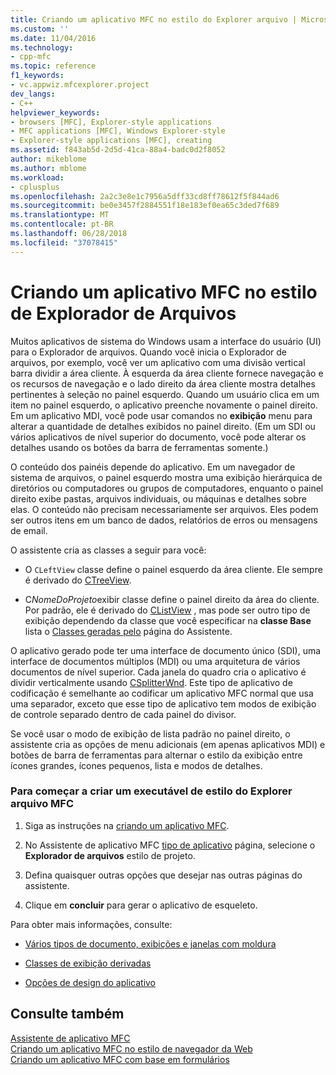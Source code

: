 ```yaml
---
title: Criando um aplicativo MFC no estilo do Explorer arquivo | Microsoft Docs
ms.custom: ''
ms.date: 11/04/2016
ms.technology:
- cpp-mfc
ms.topic: reference
f1_keywords:
- vc.appwiz.mfcexplorer.project
dev_langs:
- C++
helpviewer_keywords:
- browsers [MFC], Explorer-style applications
- MFC applications [MFC], Windows Explorer-style
- Explorer-style applications [MFC], creating
ms.assetid: f843ab5d-2d5d-41ca-88a4-badc0d2f8052
author: mikeblome
ms.author: mblome
ms.workload:
- cplusplus
ms.openlocfilehash: 2a2c3e8e1c7956a5dff33cd8ff78612f5f844ad6
ms.sourcegitcommit: be0e3457f2884551f18e183ef0ea65c3ded7f689
ms.translationtype: MT
ms.contentlocale: pt-BR
ms.lasthandoff: 06/28/2018
ms.locfileid: "37078415"
---
```

# <a name="creating-a-file-explorer-style-mfc-application"></a>Criando um aplicativo MFC no estilo de Explorador de Arquivos
Muitos aplicativos de sistema do Windows usam a interface do usuário (UI) para o Explorador de arquivos. Quando você inicia o Explorador de arquivos, por exemplo, você ver um aplicativo com uma divisão vertical barra dividir a área cliente. À esquerda da área cliente fornece navegação e os recursos de navegação e o lado direito da área cliente mostra detalhes pertinentes à seleção no painel esquerdo. Quando um usuário clica em um item no painel esquerdo, o aplicativo preenche novamente o painel direito. Em um aplicativo MDI, você pode usar comandos no **exibição** menu para alterar a quantidade de detalhes exibidos no painel direito. (Em um SDI ou vários aplicativos de nível superior do documento, você pode alterar os detalhes usando os botões da barra de ferramentas somente.)  
  
 O conteúdo dos painéis depende do aplicativo. Em um navegador de sistema de arquivos, o painel esquerdo mostra uma exibição hierárquica de diretórios ou computadores ou grupos de computadores, enquanto o painel direito exibe pastas, arquivos individuais, ou máquinas e detalhes sobre elas. O conteúdo não precisam necessariamente ser arquivos. Eles podem ser outros itens em um banco de dados, relatórios de erros ou mensagens de email.  
  
 O assistente cria as classes a seguir para você:  
  
-   O `CLeftView` classe define o painel esquerdo da área cliente. Ele sempre é derivado do [CTreeView](../../mfc/reference/ctreeview-class.md).  
  
-   C*NomeDoProjeto*exibir classe define o painel direito da área do cliente. Por padrão, ele é derivado do [CListView](../../mfc/reference/clistview-class.md) , mas pode ser outro tipo de exibição dependendo da classe que você especificar na **classe Base** lista o [Classes geradas pelo](../../mfc/reference/generated-classes-mfc-application-wizard.md) página do Assistente.  
  
 O aplicativo gerado pode ter uma interface de documento único (SDI), uma interface de documentos múltiplos (MDI) ou uma arquitetura de vários documentos de nível superior. Cada janela do quadro cria o aplicativo é dividir verticalmente usando [CSplitterWnd](../../mfc/reference/csplitterwnd-class.md). Este tipo de aplicativo de codificação é semelhante ao codificar um aplicativo MFC normal que usa uma separador, exceto que esse tipo de aplicativo tem modos de exibição de controle separado dentro de cada painel do divisor.  
  
 Se você usar o modo de exibição de lista padrão no painel direito, o assistente cria as opções de menu adicionais (em apenas aplicativos MDI) e botões de barra de ferramentas para alternar o estilo da exibição entre ícones grandes, ícones pequenos, lista e modos de detalhes.  
  
### <a name="to-begin-creating-a-file-explorer-style-mfc-executable"></a>Para começar a criar um executável de estilo do Explorer arquivo MFC  
  
1.  Siga as instruções na [criando um aplicativo MFC](../../mfc/reference/creating-an-mfc-application.md).  
  
2.  No Assistente de aplicativo MFC [tipo de aplicativo](../../mfc/reference/application-type-mfc-application-wizard.md) página, selecione o **Explorador de arquivos** estilo de projeto.  
  
3.  Defina quaisquer outras opções que desejar nas outras páginas do assistente.  
  
4.  Clique em **concluir** para gerar o aplicativo de esqueleto.  
  
 Para obter mais informações, consulte:  
  
-   [Vários tipos de documento, exibições e janelas com moldura](../../mfc/multiple-document-types-views-and-frame-windows.md)  
  
-   [Classes de exibição derivadas](../../mfc/derived-view-classes-available-in-mfc.md)  
  
-   [Opções de design do aplicativo](../../mfc/application-design-choices.md)  
  
## <a name="see-also"></a>Consulte também  
 [Assistente de aplicativo MFC](../../mfc/reference/mfc-application-wizard.md)   
 [Criando um aplicativo MFC no estilo de navegador da Web](../../mfc/reference/creating-a-web-browser-style-mfc-application.md)   
 [Criando um aplicativo MFC com base em formulários](../../mfc/reference/creating-a-forms-based-mfc-application.md)

